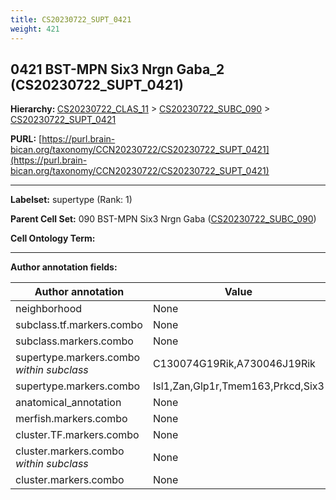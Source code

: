 ```yaml
---
title: CS20230722_SUPT_0421
weight: 421
---
```

## 0421 BST-MPN Six3 Nrgn Gaba_2 (CS20230722_SUPT_0421)
<b>Hierarchy: </b>
[CS20230722_CLAS_11](../CS20230722_CLAS_11) >
[CS20230722_SUBC_090](../CS20230722_SUBC_090) >
[CS20230722_SUPT_0421](../CS20230722_SUPT_0421)

**PURL:** [https://purl.brain-bican.org/taxonomy/CCN20230722/CS20230722_SUPT_0421](https://purl.brain-bican.org/taxonomy/CCN20230722/CS20230722_SUPT_0421)

---


**Labelset:** supertype (Rank: 1)

**Parent Cell Set:** 090 BST-MPN Six3 Nrgn Gaba ([CS20230722_SUBC_090](../CS20230722_SUBC_090))



**Cell Ontology Term:** 

[MARKER GENES.]: #


---

[TRANSFERRED ANNOTATIONS.]: #


[AUTHOR ANNOTATION FIELDS.]: #


**Author annotation fields:**

| Author annotation | Value |
|-------------------|-------|
|neighborhood|None|
|subclass.tf.markers.combo|None|
|subclass.markers.combo|None|
|supertype.markers.combo _within subclass_|C130074G19Rik,A730046J19Rik|
|supertype.markers.combo|Isl1,Zan,Glp1r,Tmem163,Prkcd,Six3|
|anatomical_annotation|None|
|merfish.markers.combo|None|
|cluster.TF.markers.combo|None|
|cluster.markers.combo _within subclass_|None|
|cluster.markers.combo|None|
